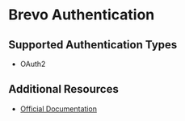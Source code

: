 # Brevo Authentication

## Supported Authentication Types

- OAuth2

## Additional Resources

- [Official Documentation](https://developers.brevo.com/)